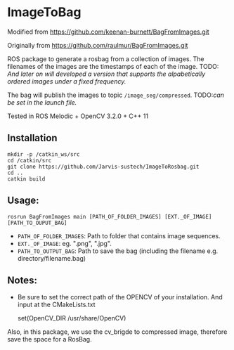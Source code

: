 # ImageToBag
Modified from https://github.com/keenan-burnett/BagFromImages.git

Originally from https://github.com/raulmur/BagFromImages.git

ROS package to generate a rosbag from a collection of images. The filenames of the images are the timestamps of each of the image. TODO: *And later on will developed a version that supports the alpabetically ordered images under a fixed frequency.*

The bag will publish the images to topic `/image_seg/compressed`. TODO:*can be set in the launch file.*

Tested in ROS Melodic + OpenCV 3.2.0 + C++ 11

## Installation

    mkdir -p /catkin_ws/src
    cd /catkin/src
    git clone https://github.com/Jarvis-sustech/ImageToRosbag.git
    cd ..
    catkin build

## Usage:

    rosrun BagFromImages main [PATH_OF_FOLDER_IMAGES] [EXT._OF_IMAGE] [PATH_TO_OUPUT_BAG]
  
 - `PATH_OF_FOLDER_IMAGES`: Path to folder that contains image sequences.
 - `EXT._OF_IMAGE`: eg. ".png", ".jpg".
 - `PATH_TO_OUTPUT_BAG`: Path to save the bag (including the filename e.g. directory/filename.bag)

## Notes:
- Be sure to set the correct path of the OPENCV of your installation. And input at the CMakeLists.txt
    
    set(OpenCV_DIR /usr/share/OpenCV)

Also, in this package, we use the cv_brigde to compressed image, therefore save the space for a RosBag.



